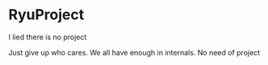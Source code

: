 # RyuProject

I lied there is no project

Just give up who cares. We all have enough in internals. No need of project
